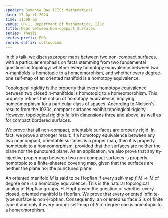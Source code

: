 ```yaml
---
speaker: Sumanta Das (IISc Mathematics)
date: 17 April 2024
time: 11:00 am
venue: LH-1, Department of Mathematics, IISc
title: Maps between Non-compact Surfaces
series: Thesis
series-prefix: PhD
series-suffix: colloquium
---
```


In this talk, we discuss proper maps between two non-compact surfaces, with a particular emphasis on facts stemming from two fundamental questions in topology: whether every homotopy equivalence between two $n$-manifolds is homotopic to a homeomorphism, and whether every degree-one self-map of an oriented manifold is a homotopy equivalence.   

Topological rigidity is the property that every homotopy equivalence between two closed $n$-manifolds is homotopic to a homeomorphism. This property refines the notion of homotopy equivalence, implying homeomorphism for a particular class of spaces. According to Nielsen's results from the 1920s, compact surfaces exhibit topological rigidity. However, topological rigidity fails in dimensions three and above, as well as for compact bordered surfaces.

We prove that all non-compact, orientable surfaces are properly rigid. In fact, we prove a stronger result: if a homotopy equivalence between any two noncompact, orientable surfaces is a proper map, then it is properly homotopic to a homeomorphism, provided that the surfaces are neither the plane nor the punctured plane. As an application, we also prove that any $\pi_1$-injective proper map between two non-compact surfaces is properly homotopic to a finite-sheeted covering map, given that the surfaces are neither the plane nor the punctured plane.

An oriented manifold $M$ is said to be Hopfian if every self-map $f\colon M\to M$ of degree one is a homotopy equivalence. This is the natural topological analog of Hopfian groups. H. Hopf posed the question of whether every closed, oriented manifold is Hopfian. We prove that every oriented infinite-type surface is non-Hopfian. Consequently, an oriented surface $S$ is of finite type if and only if every proper self-map of $S$ of degree one is homotopic to a homeomorphism.  
